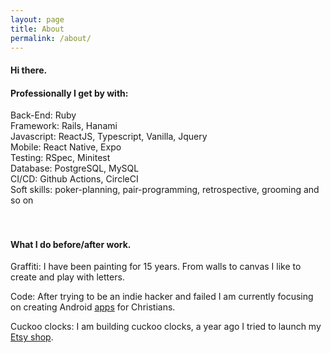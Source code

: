 ```yaml
---
layout: page
title: About
permalink: /about/
---
```


<script async src="https://www.googletagmanager.com/gtag/js?id=UA-90123342-2"></script>
<script>
  window.dataLayer = window.dataLayer || [];
  function gtag(){dataLayer.push(arguments);}
  gtag('js', new Date());

  gtag('config', 'UA-90123342-2');
</script>

<section class="post-list">
  <div class="container">
  <h4 class='title-sub'>Hi there.</h4>

  <h4 class='underline'>Professionally I get by with:</h4>

<span class='blue'>Back-End:</span> Ruby <br>
<span class='blue'>Framework:</span> Rails, Hanami <br>
<span class='blue'>Javascript:</span> ReactJS, Typescript, Vanilla, Jquery<br>
<span class='blue'>Mobile:</span> React Native, Expo<br>
<span class='blue'>Testing:</span> RSpec, Minitest<br>
<span class='blue'>Database:</span> PostgreSQL, MySQL<br>
<span class='blue'>CI/CD:</span> Github Actions, CircleCI<br>
<span class='blue'>Soft skills:</span> poker-planning, pair-programming, retrospective, grooming and so on<br>
<br><br>

<h4 class='underline'>What I do before/after work.</h4>

<span class='blue'>Graffiti:</span> I have been painting for 15 years. From walls to canvas I like to create and play with letters.<br>

<span class='blue'>Code: </span> After trying to be an indie hacker and failed I am currently focusing on creating Android <a href="https://play.google.com/store/apps/developer?id=BlessedApp" target="_blank">apps</a> for Christians.<br>

<span class='blue'>Cuckoo clocks: </span> I am building cuckoo clocks, a year ago I tried to launch my <a href="https://www.etsy.com/ca-fr/shop/Rollon3000" target="_blank">Etsy shop</a>.<br>

  </div>
</section>
